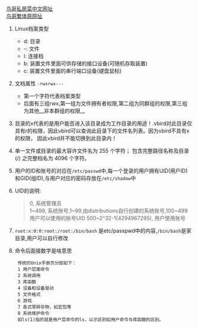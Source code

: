 [鸟哥私房菜中文网址](http://cn.linux.vbird.org/linux_basic/linux_basic.php)  
[鸟哥繁体原网址](http://linux.vbird.org/)

1. Linux档案类型
	- d: 目录
	- -: 文件
	- l: 连接档
	- b: 装置文件里面可供存储的接口设备(可随机存取装置)
	- c: 装置文件里面的串行端口设备(键盘鼠标)
2. 文档属性 `-rwxrwx---`
	- 第一个字符代表档案类型
	- 后面有三组rwx,第一组为文件拥有者权限,第二组为同群组的权限,第三组为其他__非本群组的权限__
3. 目录的x代表的是用户能否进入该目录成为工作目录的用途！.vbird对此目录仅具有r的权限，因此vbird可以查询此目录下的文件名列表。因为vbird不具有x的权限， 因此vbird并不能切换到此目录内！
4. 单一文件或目录的最大容许文件名为 255 个字符； 包含完整路径名称及目录 (/) 之完整档名为 4096 个字符。
5. 用户的ID和账号的对应在`/etc/passwd`中,每一个登录的用户拥有UID(用户ID)和GID(组ID),与用户对应的密码存放在`/etc/shadow`中
6. UID的说明:
	> 0, 系统管理员  
	> 1~499, 系统账号,1~99,由distributions自行创建的系统账号,100~499用户可以使用的账号UID
	> 500~2^32-1(4294967295), 用户使用账号

7. `root:x:0:0:root:/root:/bin/bash` 是etc/passpwd中的内容,`/bin/bash`是家目录,用户可以自行修改
8. 命令后面接数字是啥意思

		传统的Unix手册页分部如下：
		1 用户层面命令 
		2 系统调用 
		3 库函数 
		4 设备和设备驱动 
		5 文件格式 
		6 游戏 
		7 各式零碎杂物，如宏包等 
		8 系统维护命令
		如ls(1)指的就是用户层命令的ls，以示区别如用户命令与库函数的区别。